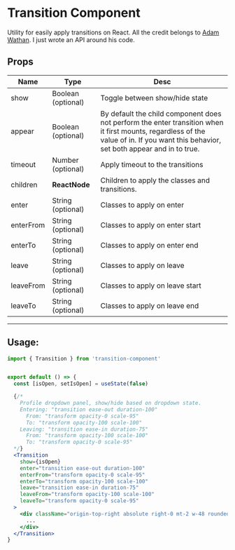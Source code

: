 # Transition Component
Utility for easily apply transitions on React. All the credit belongs to [Adam Wathan](https://github.com/adamwathan/tailwind-ui-navbar-react/blob/master/components/Transition.js). I just wrote an API around his code.

## Props
| Name    | Type                | Desc                              |
|---      |---                  |---                                |
| show    | Boolean (optional)  |  Toggle between show/hide state   |
| appear  | Boolean (optional)  |  By default the child component does not perform the enter transition when it first mounts, regardless of the value of in. If you want this behavior, set both appear and in to true. |
| timeout | Number (optional)   | Apply timeout to the transitions  |
| children | **ReactNode**      | Children to apply the classes and transitions. |
| enter     | String (optional) | Classes to apply on enter         |
| enterFrom | String (optional) | Classes to apply on enter start   |
| enterTo   | String (optional) | Classes to apply on enter end     |
| leave     | String (optional) | Classes to apply on leave         |
| leaveFrom | String (optional) | Classes to apply on leave start   |
| leaveTo   | String (optional) | Classes to apply on leave end     |
-----


## Usage:
```jsx
import { Transition } from 'transition-component'


export default () => {
  const [isOpen, setIsOpen] = useState(false)

  {/*
    Profile dropdown panel, show/hide based on dropdown state.
    Entering: "transition ease-out duration-100"
      From: "transform opacity-0 scale-95"
      To: "transform opacity-100 scale-100"
    Leaving: "transition ease-in duration-75"
      From: "transform opacity-100 scale-100"
      To: "transform opacity-0 scale-95"
  */}
  <Transition
    show={isOpen}
    enter="transition ease-out duration-100"
    enterFrom="transform opacity-0 scale-95"
    enterTo="transform opacity-100 scale-100"
    leave="transition ease-in duration-75"
    leaveFrom="transform opacity-100 scale-100"
    leaveTo="transform opacity-0 scale-95"
  >
    <div className="origin-top-right absolute right-0 mt-2 w-48 rounded-md shadow-lg">
      ...
    </div>
  </Transition>
}
```